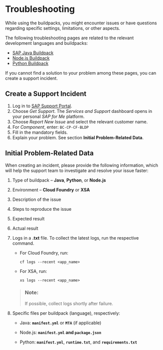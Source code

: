 <!-- loio073b7fc511f04459aa4effee8017ad75 -->

# Troubleshooting

While using the buildpacks, you might encounter issues or have questions regarding specific settings, limitations, or other aspects.

The following troubleshooting pages are related to the relevant development languages and buildpacks:

-   [SAP Java Buildpack](sap-java-buildpack-ee609aa.md)
-   [Node.js Buildpack](node-js-buildpack-1462ff0.md)
-   [Python Buildpack](python-buildpack-caaf1dc.md)

If you cannot find a solution to your problem among these pages, you can create a support incident.



## Create a Support Incident

1.  Log in to [SAP Support Portal](https://support.sap.com/en/index.html).
2.  Choose *Get Support*. The *Services and Support* dashboard opens in your personal *SAP for Me* platform.
3.  Choose *Report New Issue* and select the relevant customer name.
4.  For *Component*, enter: `BC-CP-CF-BLDP`
5.  Fill in the mandatory fields.
6.  Explain your problem. See section **Initial Problem-Related Data**.



<a name="loio073b7fc511f04459aa4effee8017ad75__section_jyw_31x_ydc"/>

## Initial Problem-Related Data

When creating an incident, please provide the following information, which will help the support team to investigate and resolve your issue faster:

1.  Type of buildpack – **Java**, **Python**, or **Node.js**

2.  Environment – **Cloud Foundry** or **XSA**

3.  Description of the issue

4.  Steps to reproduce the issue

5.  Expected result

6.  Actual result

7.  Logs in a **.txt** file. To collect the latest logs, run the respective command.

    -   For Cloud Foundry, run:

        ```
        cf logs --recent <app_name>
        ```

    -   For XSA, run:

        ```
        xs logs --recent <app_name>
        ```


    > ### Note:  
    > If possible, collect logs shortly after failure.

8.  Specific files per buildpack \(language\), respectively:

    -   Java: **`manifest.yml`** or **`MTA`** \(if applicable\)

    -   Node.js: **`manifest.yml` and **`package.json`**** 

    -   Python: **`manifest.yml`**, **`runtime.txt`**, and **`requirements.txt`**



